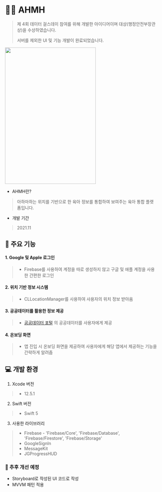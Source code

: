 # 👼🏻 AHMH
> 제 4회 데이터 걸스데이 참여를 위해 개발한 아이디어이며 대상(행정안전부장관상)을 수상하였습니다.
> 
> 서버를 제외한 UI 및 기능 개발이 완료되었습니다.
> 
<p float="left">
  
<img src = "https://user-images.githubusercontent.com/77603632/147093736-d62f56b8-6c22-4b43-95c7-9b62aa3f74af.jpeg" width="300" height="450">
                       
</p>

+ AHMH란?
> 아하마하는 위치를 기반으로 한 육아 정보를 통합하여 보여주는 육아 통합 플랫폼입니다.
+ 개발 기간
> 2021.11

## 🔎 주요 기능
#### 1. Google 및 Apple 로그인
> + Firebase를 사용하여 계정을 따로 생성하지 않고 구글 및 애플 계정을 사용한 간편한 로그인
#### 2. 위치 기반 정보 시스템
> + CLLocationManager를 사용하여 사용자의 위치 정보 받아옴
#### 3. 공공데이터를 활용한 정보 제공
> + [공공데이터 포털](https://www.data.go.kr/index.do) 의 공공데이터를 사용자에게 제공
#### 4. 온보딩 화면
> + 앱 진입 시 온보딩 화면을 제공하여 사용자에게 해당 앱에서 제공하는 기능을 간략하게 알려줌
> 
## 💻 개발 환경
                                                                                                                                           
1. Xcode 버전
> + 12.5.1

2. Swift 버전
> + Swift 5
                                                                                                                                   
3. 사용한 라이브러리
> + Firebase - 'Firebase/Core', 'Firebase/Database', 'Firebase/Firestore', 'Firebase/Storage'
> + GoogleSignIn
> + MessageKit
> + JGProgressHUD

### 📝 추후 개선 예정
+ Storyboard로 작성된 UI 코드로 작성
+ MVVM 패턴 적용
